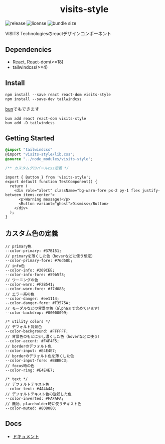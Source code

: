 <h1 align="center">visits-style</h1>

![release](https://badgen.net/npm/v/visits-style)
![license](https://badgen.net/npm/license/visits-style)
![bundle size](https://badgen.net/bundlephobia/minzip/visits-style)


VISITS Technologiesのreactデザインコンポーネント

## Dependencies
- React, React-dom(>=18)
- tailwindcss(>=4)

## Install

```
npm install --save react react-dom visits-style
npm install --save-dev tailwindcss
```

[bun](https://bun.sh)でもできます

```
bun add react react-dom visits-style
bun add -D tailwindcss
```

## Getting Started

```css
@import "tailwindcss"
@import "visits-style/lib.css";
@source "../node_modules/visits-style";

/** カスタムグロバールcss定義 */
```
```tsx
import { Button } from 'visits-style';
export default function TestComponent() {
  return (
    <div role="alert" className="bg-warn-fore px-2 py-1 flex justify-between items-center">
      <p>Warning message!</p>
      <Button variant="ghost">Dismiss</Button>
    </div>
  );
}
```

## カスタム色の定義
```
// primary色
--color-primary: #37B151;
// primaryを薄くした色（hoverなどに使う想定）
--color-primary-fore: #76d58b;
// info色
--color-info: #209CEE;
--color-info-fore: #59b5f3;
// ワーニングの色
--color-warn: #F2B541;
--color-warn-fore: #f7d088;
// エラー系の色
--color-danger: #ee1114;
--color-danger-fore: #F3575A;
// モーダルなどの背景の色（alphaまで含めています）
--color-backdrop: #00000099;

/* utility colors */
// デフォルト背景色
--color-background: #FFFFFF;
// 背景色のもとに少し濃くした色（hoverなどに使う）
--color-accent: #F4F4F5;
// borderのデフォルト色
--color-input: #E4E4E7;
// borderのデフォルト色を薄くした色
--color-input-fore: #BBBBC3;
// focus時の色
--color-ring: #E4E4E7;

/* text */
// デフォルトテキスト色
--color-text: #4A4A4A;
// デフォルトテキスト色の逆転した色
--color-inverted: #FAFAFA;
// 無効、placeholder時に使うテキスト色
--color-muted: #808080;
```

## Docs

- [ドキュメント](https://visits-works.github.io/visits-style)
